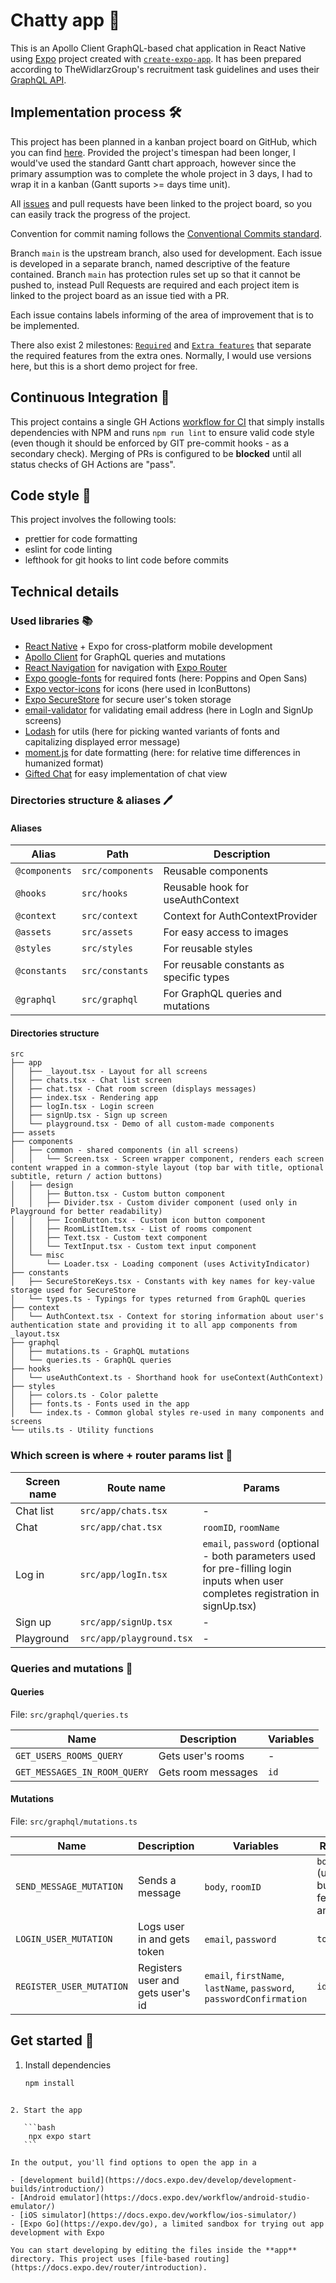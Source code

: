 # Chatty app 🦀

This is an Apollo Client GraphQL-based chat application in React Native using [Expo](https://expo.dev) project created with [`create-expo-app`](https://www.npmjs.com/package/create-expo-app). It has been prepared according to TheWidlarzGroup's recruitment task guidelines and uses their [GraphQL API](https://chat.thewidlarzgroup.com/api/graphql).

## Implementation process 🛠️

This project has been planned in a kanban project board on GitHub, which you can find [here](https://github.com/users/Xintre/projects/1/views/1?visibleFields=%5B"Title"%2C"Assignees"%2C"Status"%2C"Milestone"%2C"Labels"%2C"Linked+pull+requests"%5D). Provided the project's timespan had been longer, I would've used the standard Gantt chart approach, however since the primary assumption was to complete the whole project in 3 days, I had to wrap it in a kanban (Gantt suports >= days time unit).

All [issues](https://github.com/Xintre/chatty-app/issues) and pull requests have been linked to the project board, so you can easily track the progress of the project.

Convention for commit naming follows the [Conventional Commits standard](https://www.conventionalcommits.org/en/v1.0.0/).

Branch `main` is the upstream branch, also used for development. Each issue is developed in a separate branch, named descriptive of the feature contained. Branch `main` has protection rules set up so that it cannot be pushed to, instead Pull Requests are required and each project item is linked to the project board as an issue tied with a PR.

Each issue contains labels informing of the area of improvement that is to be implemented.

There also exist 2 milestones: [`Required`](https://github.com/Xintre/chatty-app/milestone/1) and [`Extra features`](https://github.com/Xintre/chatty-app/milestone/2) that separate the required features from the extra ones. Normally, I would use versions here, but this is a short demo project for free.

## Continuous Integration 🔄

This project contains a single GH Actions [workflow for CI](./.github/workflows/ci.yml) that simply installs dependencies with NPM and runs `npm run lint` to ensure valid code style (even though it should be enforced by GIT pre-commit hooks - as a secondary check). Merging of PRs is configured to be **blocked** until all status checks of GH Actions are "pass".

## Code style 💫

This project involves the following tools:

- prettier for code formatting
- eslint for code linting
- lefthook for git hooks to lint code before commits

## Technical details

### Used libraries 📚

- [React Native](https://reactnative.dev) + Expo for cross-platform mobile development
- [Apollo Client](https://www.apollographql.com/docs/react/) for GraphQL queries and mutations
- [React Navigation](https://reactnavigation.org) for navigation with [Expo Router](https://docs.expo.dev/router/introduction)
- [Expo google-fonts](https://github.com/expo/google-fonts) for required fonts (here: Poppins and Open Sans)
- [Expo vector-icons](https://icons.expo.fyi/Index) for icons (here used in IconButtons)
- [Expo SecureStore](https://docs.expo.dev/versions/latest/sdk/securestore/) for secure user's token storage
- [email-validator](https://www.npmjs.com/package/email-validator) for validating email address (here in LogIn and SignUp screens)
- [Lodash](https://lodash.com/) for utils (here for picking wanted variants of fonts and capitalizing displayed error message)
- [moment.js](https://momentjs.com) for date formatting (here: for relative time differences in humanized format)
- [Gifted Chat](https://github.com/FaridSafi/react-native-gifted-chat) for easy implementation of chat view

### Directories structure & aliases 🖊️

#### Aliases

| Alias         | Path             | Description                              |
| ------------- | ---------------- | ---------------------------------------- |
| `@components` | `src/components` | Reusable components                      |
| `@hooks`      | `src/hooks`      | Reusable hook for useAuthContext         |
| `@context`    | `src/context`    | Context for AuthContextProvider          |
| `@assets`     | `src/assets`     | For easy access to images                |
| `@styles`     | `src/styles`     | For reusable styles                      |
| `@constants`  | `src/constants`  | For reusable constants as specific types |
| `@graphql`    | `src/graphql`    | For GraphQL queries and mutations        |

#### Directories structure

```
src
├── app
│   ├── _layout.tsx - Layout for all screens
│   ├── chats.tsx - Chat list screen
│   ├── chat.tsx - Chat room screen (displays messages)
│   ├── index.tsx - Rendering app
│   ├── logIn.tsx - Login screen
│   ├── signUp.tsx - Sign up screen
│   └── playground.tsx - Demo of all custom-made components
├── assets
├── components
│   ├── common - shared components (in all screens)
│   │   └── Screen.tsx - Screen wrapper component, renders each screen content wrapped in a common-style layout (top bar with title, optional subtitle, return / action buttons)
│   ├── design
│   │   ├── Button.tsx - Custom button component
│   │   ├── Divider.tsx - Custom divider component (used only in Playground for better readability)
│   │   ├── IconButton.tsx - Custom icon button component
│   │   ├── RoomListItem.tsx - List of rooms component
│   │   ├── Text.tsx - Custom text component
│   │   └── TextInput.tsx - Custom text input component
│   └── misc
│       └── Loader.tsx - Loading component (uses ActivityIndicator)
├── constants
│   ├── SecureStoreKeys.tsx - Constants with key names for key-value storage used for SecureStore
│   └── types.ts - Typings for types returned from GraphQL queries
├── context
│   └── AuthContext.tsx - Context for storing information about user's authentication state and providing it to all app components from _layout.tsx
├── graphql
│   ├── mutations.ts - GraphQL mutations
│   └── queries.ts - GraphQL queries
├── hooks
│   └── useAuthContext.ts - Shorthand hook for useContext(AuthContext)
├── styles
│   ├── colors.ts - Color palette
│   ├── fonts.ts - Fonts used in the app
│   └── index.ts - Common global styles re-used in many components and screens
└── utils.ts - Utility functions
```

### Which screen is where + router params list 📂

| Screen name | Route name               | Params                                                                                                                            |
| ----------- | ------------------------ | --------------------------------------------------------------------------------------------------------------------------------- |
| Chat list   | `src/app/chats.tsx`      | -                                                                                                                                 |
| Chat        | `src/app/chat.tsx`       | `roomID`, `roomName`                                                                                                              |
| Log in      | `src/app/logIn.tsx`      | `email`, `password` (optional - both parameters used for pre-filling login inputs when user completes registration in signUp.tsx) |
| Sign up     | `src/app/signUp.tsx`     | -                                                                                                                                 |
| Playground  | `src/app/playground.tsx` | -                                                                                                                                 |

### Queries and mutations 📡

#### Queries

File: `src/graphql/queries.ts`

| Name                         | Description        | Variables |
| ---------------------------- | ------------------ | --------- |
| `GET_USERS_ROOMS_QUERY`      | Gets user's rooms  | -         |
| `GET_MESSAGES_IN_ROOM_QUERY` | Gets room messages | `id`      |

#### Mutations

File: `src/graphql/mutations.ts`

| Name                     | Description                       | Variables                                                            | Results                             |
| ------------------------ | --------------------------------- | -------------------------------------------------------------------- | ----------------------------------- |
| `SEND_MESSAGE_MUTATION`  | Sends a message                   | `body`, `roomID`                                                     | `body` (unused, but fetched anyway) |
| `LOGIN_USER_MUTATION`    | Logs user in and gets token       | `email`, `password`                                                  | `token`                             |
| `REGISTER_USER_MUTATION` | Registers user and gets user's id | `email`, `firstName`, `lastName`, `password`, `passwordConfirmation` | `id`                                |

## Get started 🚀

1. Install dependencies

   ```bash
   npm install
   ```

````

2. Start the app

   ```bash
    npx expo start
   ```

In the output, you'll find options to open the app in a

- [development build](https://docs.expo.dev/develop/development-builds/introduction/)
- [Android emulator](https://docs.expo.dev/workflow/android-studio-emulator/)
- [iOS simulator](https://docs.expo.dev/workflow/ios-simulator/)
- [Expo Go](https://expo.dev/go), a limited sandbox for trying out app development with Expo

You can start developing by editing the files inside the **app** directory. This project uses [file-based routing](https://docs.expo.dev/router/introduction).
````
